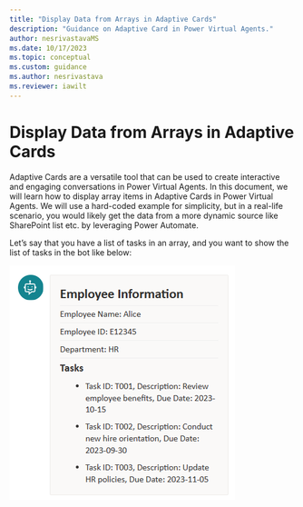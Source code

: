 ```yaml
---
title: "Display Data from Arrays in Adaptive Cards"
description: "Guidance on Adaptive Card in Power Virtual Agents."
author: nesrivastavaMS
ms.date: 10/17/2023
ms.topic: conceptual
ms.custom: guidance
ms.author: nesrivastava
ms.reviewer: iawilt
---
```

# Display Data from Arrays in Adaptive Cards

Adaptive Cards are a versatile tool that can be used to create interactive and engaging conversations in Power Virtual Agents. 
In this document, we will learn how to display array items in Adaptive Cards in Power Virtual Agents. We will use a hard-coded example for simplicity, but in a real-life scenario, you would likely get the data from a more dynamic source like SharePoint list etc. by leveraging Power Automate.

Let’s say that you have a list of tasks in an array, and you want to show the list of tasks in the bot like below: 

![Finaloutput](./media/AdaptiveCard/EMPtask.png)
